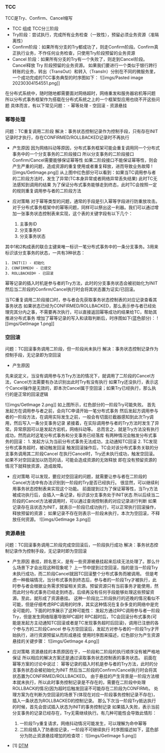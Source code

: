 ### TCC
TCC是Try、Confirm、Cancel缩写

- TCC 组成
TCC分三阶段
- Try阶段：尝试执行，完成所有业务检查（一致性），预留必须业务资源（准隔离性）
- Confirm阶段：如果所有分支的Try都成功了，则走Confirm阶段。Confirm真正执行业务，不作任何业务检查，只使用Try阶段预留的业务资源
- Cancel 阶段：如果所有分支的Try有一个失败了，则走到Cancel阶段。Cancel释放 Try 阶段预留的业务资源。
如果我们要进行一个类似于银行跨行转账的业务，转出（TransOut）和转入（TransIn）分别在不同的微服务里，一个成功完成的TCC事务典型的时序图如下：
![[imgs/Pasted image 20230304154551.png]]

在分布式系统中，随时随地都需要面对网络超时，网络重发和服务器宕机等问题
所以分布式事务框架作为搭载在分布式系统之上的一个框架型应用也绕不开这些问题
具体而言，有以下常见问题： 
    - 幂等处理 
    - 空回滚 
    - 资源悬挂 

### 幂等处理
问题：TC重复调用二阶段
解决：事务状态控制记录作为控制手段，只有存在INIT记录时才执行，存在CONFIRMED/ROLLBACKED记录时不再执行

- 产生原因
因为网络抖动等原因，分布式事务框架可能会重复调用同一个分布式事务中的一个分支事务的二阶段接口
所以分支事务的二阶段接口Confirm/Cancel需要能够保证幂等性
如果二阶段接口不能保证幂等性，则会产生严重的问题，造成资源的重复使用或者重复释放，进而导致业务故障
![[imgs/GetImage.png]]
从上图中红色部分可以看到：如果当TC调用参与者的二阶段方法时，发生了异常(TC本身异常或者网络异常丢失结果)
此时TC无法感知到调用的结果
为了保证分布式事务能够走到终态，此时TC会按照一定的规则重复调用参与者的二阶段方法

- 应对策略
对于幂等类型的问题，通常的手段是引入幂等字段进行防重放攻击。对于分布式事务框架中的幂等问题，同样可以祭出这一利器。我们可以通过增加一张事务状态控制表来实现，这个表的关键字段有以下几个： 

    1. 主事务ID 
    2. 分支事务ID 
    3. 分支事务状态 

其中1和2构成表的联合主键来唯一标识一笔分布式事务中的一条分支事务。3用来标识该分支事务的状态，一共有3种状态： 

    1. INIT(I) - 初始化 
    2. CONFIRMED© - 已提交 
    3. ROLLBACKED® - 已回滚 
幂等记录的插入时机是参与者的Try方法，此时的分支事务状态会被初始化为INIT
然后当二阶段的Confirm/Cancel执行时会将其状态置为证实/已回滚。 

当TC重复调用二阶段接口时，参与者会先获取事务状态控制表的对应记录查看其事务状态
如果状态已经为CONFIRMED/ROLLBACKED，那么表示参与者已经处理完其分内之事，不需要再次执行，可以直接返回幂等成功的结果给TC，帮助其推进分布式事务
增加了幂等记录的写入和读取判断后，时序图如下(蓝色部分)： 
![[imgs/GetImage 1.png]]

### 空回滚
问题：TC回滚事务调用二阶段，但一阶段尚未执行
解决：事务状态控制记录作为控制手段，无记录即为空回滚

- 产生原因

先来说定义，当没有调用参与方Try方法的情况下，就调用了二阶段的Cancel方法，Cancel方法需要有办法识别出此时Try有没有执行
如果Try还没执行，表示这个Cancel操作是无效的，即本次Cancel属于空回滚；如果Try已经执行，那么执行的是正常的回滚逻辑

![[imgs/GetImage 2.png]]
如上图所示，红色部分的一阶段Try可能失败。
首先发起方在调用参与者之前，会向TC申请开始一笔分布式事务
然后发起方调用参与者的一阶段方法，在调用实际发生之前，一般会有切面拦截器感知到此次Try调用，然后写入一条分支事务记录
紧接着，在实际调用参与者的Try方法时发生了异常。异常原因可以是发起方宕机，网络抖动等。 
总而言之，就是Try方法没有执行成功，然而此时这笔分布式事务和分支事务已经落库
有两种情况会触发分布式事务的回滚： 
    1. 发起方认为当前分布式事务无法成功，主动通知TC回滚 
    2. TC发现分布式事务超时，被动触发回滚 
触发回滚操作后，TC会对该分布式事务关联的分支事务调用其二阶段Cancel
在执行Cancel时，Try还未执行成功，触发空回滚。如果不对空回滚加以防范的话，可能会造成资源的无效释放
即在没有预留资源的情况下就释放资源，造成故障。 

- 应对策略
可以发现，要应对空回滚的问题，就需要让参与者在二阶段的Cancel方法中有办法识别到一阶段的Try是否已经执行。 
很显然，可以继续利用事务状态控制表来实现这个功能。 
前面提到过为了保证幂等性，当Try方法被成功执行后，会插入一条记录，标识该分支事务处于INIT状态
所以后续当二阶段的Cancel方法被调用时，可以通过查询控制表的对应记录进行判断
如果记录存在且状态为INIT，就表示一阶段已成功执行，可以正常执行回滚操作，释放预留的资源；
如果记录不存在则表示一阶段未执行，本次为空回滚，不释放任何资源。 
![[imgs/GetImage 3.png]]

### 资源悬挂
问题：TC回滚事务调用二阶段完成空回滚后，一阶段执行成功
解决：事务状态控制记录作为控制手段，无记录时即为空回滚

- 产生原因
悬挂，顾名思义，是有一些资源被悬挂起来后续无法处理了。那么什么场景下才会出现这种现象呢？ 
上一节中提到过空回滚，指的是当一阶段Try未执行成功，而二阶段Cancel就因TC回滚整个分布式事务而被调用。 
但是考虑一种极端情况，当分布式事务到终态后，参与者的一阶段Try才被执行，此时参与者会根据业务需求预留相关资源。预留资源只有当前事务才能使用，然而此时分布式事务已经走到终态，后续再没有任何手段能够处理这些预留资源。至此，就形成了资源悬挂。 
这种一阶段比二阶段执行的还晚的情况看似不可能，但是仔细考虑RPC调用的时序，其实这种情况在复杂多变的网络中是完全可能的，下面的时序展示了这种可能性： 
发起方通过RPC调用参与者一阶段Try，但是发生网络阻塞导致RPC超时 
RPC超时后，TC会回滚分布式事务(可能是发起方主动通知TC回滚或者是TC发现事务超时后回滚)，调用已注册的各个参与方的二阶段Cancel 
参与方空回滚后，发起方对参与者的一阶段Try才开始执行，进行资源预留从而形成悬挂 
使用时序图来描述，红色部分为产生资源悬挂的关键步骤： 
![[imgs/GetImage 4.png]]

- 应对策略
资源悬挂的本质原因在于，一阶段和二阶段的执行顺序没有被严格地保证
所以相应的解决方案还是通过读取事务状态控制表的事务状态。 
前面在幂等方案的讨论中说过： 
幂等记录的插入时机是参与者的Try方法，此时的分支事务状态会被初始化为INIT
然后当二阶段的Confirm/Cancel执行时会将其状态置为CONFIRMED/ROLLBACKED。 
由于悬挂的产生背景是一阶段方法根本就未执行，所以此时事务控制记录是不存在的，需要在二阶段中处理ROLLBACK的情况(因为超时后触发回滚不可能存在二阶段为CONFIRM)。
处理方案为在判断为空回滚的场景下(体现在对应一阶段事务控制记录不存在)，插入一条状态为ROLLBACKED的控制记录。 
那么下次当一阶段Try抵达执行的时候，首先会尝试插入状态为INIT的事务控制记录
如果插入失败，表示当前分支事务的记录已经存在，Try无需继续执行。有几种可能性会导致此情形： 
    1. 一阶段Try重复请求，网络抖动情况可能发生，可以理解为命中幂等 
    2. 二阶段插入了防悬挂记录，一阶段不可继续执行 
时序图描述如下，蓝色部分为防止资源悬挂增加的检查项： 
![[imgs/GetImage 5.png]]
- [1] [DTM](https://www.dtm.pub/)
